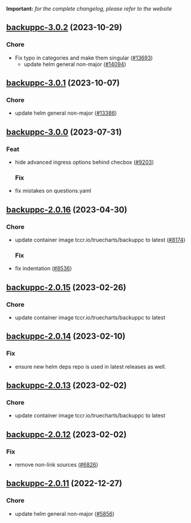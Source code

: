 **Important:**
*for the complete changelog, please refer to the website*




## [backuppc-3.0.2](https://github.com/truecharts/charts/compare/backuppc-3.0.1...backuppc-3.0.2) (2023-10-29)

### Chore

- Fix typo in categories and make them singular ([#13693](https://github.com/truecharts/charts/issues/13693))
  - update helm general non-major ([#14094](https://github.com/truecharts/charts/issues/14094))
  
  


## [backuppc-3.0.1](https://github.com/truecharts/charts/compare/backuppc-3.0.0...backuppc-3.0.1) (2023-10-07)

### Chore

- update helm general non-major ([#13386](https://github.com/truecharts/charts/issues/13386))
  
  





## [backuppc-3.0.0](https://github.com/truecharts/charts/compare/backuppc-2.0.16...backuppc-3.0.0) (2023-07-31)

### Feat

- hide advanced ingress options behind checbox ([#9203](https://github.com/truecharts/charts/issues/9203))
  
  ### Fix

- fix mistakes on questions.yaml
  
  


## [backuppc-2.0.16](https://github.com/truecharts/charts/compare/backuppc-2.0.15...backuppc-2.0.16) (2023-04-30)

### Chore

- update container image tccr.io/truecharts/backuppc to latest ([#8174](https://github.com/truecharts/charts/issues/8174))
  
  ### Fix

- fix indentation ([#8536](https://github.com/truecharts/charts/issues/8536))
  
  


## [backuppc-2.0.15](https://github.com/truecharts/charts/compare/backuppc-2.0.14...backuppc-2.0.15) (2023-02-26)

### Chore

- update container image tccr.io/truecharts/backuppc to latest
  
  


## [backuppc-2.0.14](https://github.com/truecharts/charts/compare/backuppc-2.0.13...backuppc-2.0.14) (2023-02-10)

### Fix

- ensure new helm deps repo is used in latest releases as well.
  
  


## [backuppc-2.0.13](https://github.com/truecharts/charts/compare/backuppc-2.0.12...backuppc-2.0.13) (2023-02-02)

### Chore

- update container image tccr.io/truecharts/backuppc to latest
  
  


## [backuppc-2.0.12](https://github.com/truecharts/charts/compare/backuppc-2.0.11...backuppc-2.0.12) (2023-02-02)

### Fix

- remove non-link sources ([#6826](https://github.com/truecharts/charts/issues/6826))
  
  


## [backuppc-2.0.11](https://github.com/truecharts/charts/compare/backuppc-2.0.10...backuppc-2.0.11) (2022-12-27)

### Chore

- update helm general non-major ([#5856](https://github.com/truecharts/charts/issues/5856))
  
  


